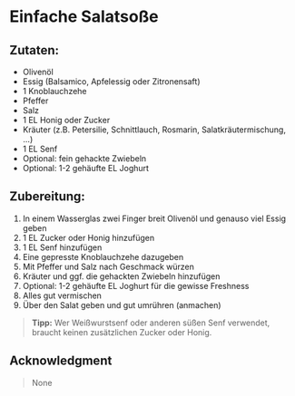 # Einfache Salatsoße

## Zutaten:
- Olivenöl
- Essig (Balsamico, Apfelessig oder Zitronensaft)
- 1 Knoblauchzehe
- Pfeffer
- Salz
- 1 EL Honig oder Zucker
- Kräuter (z.B. Petersilie, Schnittlauch, Rosmarin, Salatkräutermischung, ...)
- 1 EL Senf
- Optional: fein gehackte Zwiebeln
- Optional: 1-2 gehäufte EL Joghurt

## Zubereitung:
1. In einem Wasserglas zwei Finger breit Olivenöl und genauso viel Essig geben
2. 1 EL Zucker oder Honig hinzufügen
3. 1 EL Senf hinzufügen
4. Eine gepresste Knoblauchzehe dazugeben
5. Mit Pfeffer und Salz nach Geschmack würzen
6. Kräuter und ggf. die gehackten Zwiebeln hinzufügen
7. Optional: 1-2 gehäufte EL Joghurt für die gewisse Freshness
8. Alles gut vermischen
9. Über den Salat geben und gut umrühren (anmachen)

> **Tipp:** Wer Weißwurstsenf oder anderen süßen Senf verwendet, braucht keinen zusätzlichen Zucker oder Honig.

## Acknowledgment
> None
